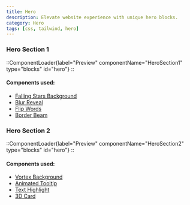```yaml
---
title: Hero
description: Elevate website experience with unique hero blocks.
category: Hero
tags: [css, tailwind, hero]
---
```


### Hero Section 1

::ComponentLoader{label="Preview" componentName="HeroSection1" type="blocks" id="hero"}
::

#### Components used:

- [Falling Stars Background](https://inspira-ui.com/docs/components/backgrounds/falling-stars)
- [Blur Reveal](https://inspira-ui.com/docs/components/text-animations/blur-reveal)
- [Flip Words](https://inspira-ui.com/docs/components/text-animations/flip-words)
- [Border Beam](https://inspira-ui.com/docs/components/special-effects/border-beam)

### Hero Section 2

::ComponentLoader{label="Preview" componentName="HeroSection2" type="blocks" id="hero"}
::

#### Components used:

- [Vortex Background](https://inspira-ui.com/docs/components/backgrounds/vortex)
- [Animated Tooltip](https://inspira-ui.com/docs/components/miscellaneous/animated-tooltip)
- [Text Highlight](https://inspira-ui.com/docs/components/text-animations/text-highlight)
- [3D Card](https://inspira-ui.com/docs/components/cards/3d-card)
